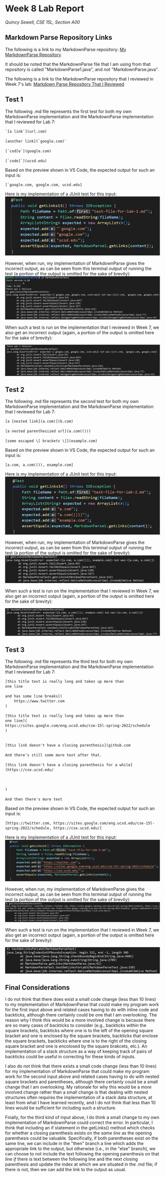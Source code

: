 # Week 8 Lab Report
*Quincy Sewell, CSE 15L, Section A00*

## Markdown Parse Repository Links
The following is a link to my MarkdownParse repository:
[My MarkdownParse Repository](https://github.com/qsewell/markdownParseFinal)

It should be noted that the MarkdownParse file that I am using from that repository is called "MarkdownParse1.java", and *not* "MarkdownParse.java".

The following is a link to the MarkdownParse repository that I reviewed in Week 7's lab:
[Markdown Parse Repository That I Reviewed](https://github.com/aaronchan32/markdown-parser)

## Test 1
The following .md file represents the first test for both my own MarkdownParse implementation and the MarkdownParse implementation that I reviewed for Lab 7:

```
`[a link`](url.com)

[another link](`google.com)`

[`cod[e`](google.com)

[`code]`](ucsd.edu)
```

Based on the preview shown in VS Code, the expected output for such an input is:
```
[`google.com, google.com, ucsd.edu]
```

Here is my implementation of a JUnit test for this input:
![](JUnitTest1.jpg)

However, when run, my implementation of MarkdownParse gives the incorrect output, as can be seen from this terminal output of running the test (a portion of the output is omitted for the sake of brevity):
![](Output1.jpg)

When such a test is run on the implementation that I reviewed in Week 7, we also get an incorrect output (again, a portion of the output is omitted here for the sake of brevity):

![](Output2.jpg)

## Test 2
The following .md file represents the second test for both my own MarkdownParse implementation and the MarkdownParse implementation that I reviewed for Lab 7:

```
[a [nested link](a.com)](b.com)

[a nested parenthesized url](a.com(()))

[some escaped \[ brackets \]](example.com)

```

Based on the preview shown in VS Code, the expected output for such an input is:
```
[a.com, a.com(()), example.com]
```

Here is my implementation of a JUnit test for this input:
![](JUnitTest2.jpg)

However, when run, my implementation of MarkdownParse gives the incorrect output, as can be seen from this terminal output of running the test (a portion of the output is omitted for the sake of brevity):
![](Output3.jpg)

When such a test is run on the implementation that I reviewed in Week 7, we also get an incorrect output (again, a portion of the output is omitted here for the sake of brevity):

![](Output4.jpg)

## Test 3
The following .md file represents the third test for both my own MarkdownParse implementation and the MarkdownParse implementation that I reviewed for Lab 7:

```
[this title text is really long and takes up more than 
one line

and has some line breaks](
    https://www.twitter.com
)

[this title text is really long and takes up more than 
one line](
https://sites.google.com/eng.ucsd.edu/cse-15l-spring-2022/schedule
)


[this link doesn't have a closing parenthesis](github.com

And there's still some more text after that.

[this link doesn't have a closing parenthesis for a while](https://cse.ucsd.edu/



)

And then there's more text
```

Based on the preview shown in VS Code, the expected output for such an input is:
```
[https://twitter.com, https://sites.google.com/eng.ucsd.edu/cse-15l-spring-2022/schedule, https://cse.ucsd.edu/]
```

Here is my implementation of a JUnit test for this input:
![](JUnitTest3.jpg)

However, when run, my implementation of MarkdownParse gives the incorrect output, as can be seen from this terminal output of running the test (a portion of the output is omitted for the sake of brevity):
![](Output5.jpg)

When such a test is run on the implementation that I reviewed in Week 7, we also get an incorrect output (again, a portion of the output is omitted here for the sake of brevity):

![](Output6.jpg)
## Final Considerations
I do not think that there does exist a small code change (less than 10 lines) to my implementation of MarkdownParse that could make my program work for the first input above and related cases having to do with inline code and backticks, although there certainly could be one that I am overlooking. The reason why I think this would be a more involved change is because there are so many cases of backticks to consider (e.g., backticks within the square brackets, backticks where one is to the left of the opening square bracket and one is enclosed by the square brackets, backticks that enclose the square brackets, backticks where one is to the right of the closing square bracket and one is encolosed by the square brakcets, etc.). An implementation of a stack structure as a way of keeping track of pairs of backticks could be useful in correcting for these kinds of inputs.

I also do not think that there exists a small code change (less than 10 lines) for my implementation of MarkdownParse that could make my program work for the second input above and related cases having to do with nested square brackets and parentheses, although there certainly could be a small change that I am overlooking. My rationale for why this would be a more involved change rather than a small change is that dealing with nested structures often requires the implementation of a stack data structure, at least from what I have learned recently, and I do not think that less than 10 lines would be sufficient for including such a structure.

Finally, for the third kind of input above, I do think a small change to my own implementation of MarkdownParse could correct the error. In particular, I think that including an if statement in the getLinks() method which checks for whether a closing parenthesis exists on the _same line_ as the opening parenthesis could be valuable. Specifically, if both parentheses exist on the same line, we can include in the "then" branch a line which adds the appropriate link to the output, but otherwise (i.e., in the "else" branch), we can choose to not include the text following the opening parenthesis on that line _if_ there is text between the following line and the next closing parenthesis and update the index at which we are situated in the .md file; if there is not, then we can add the link to the output as usual.
